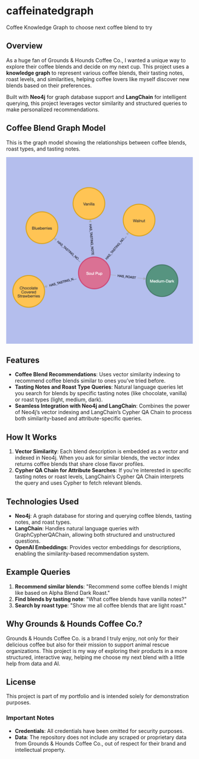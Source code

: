 # caffeinatedgraph
Coffee Knowledge Graph to choose next coffee blend to try

## Overview
As a huge fan of Grounds & Hounds Coffee Co., I wanted a unique way to explore their coffee blends and decide on my next cup. This project uses a **knowledge graph** to represent various coffee blends, their tasting notes, roast levels, and similarities, helping coffee lovers like myself discover new blends based on their preferences.

Built with **Neo4j** for graph database support and **LangChain** for intelligent querying, this project leverages vector similarity and structured queries to make personalized recommendations.

## Coffee Blend Graph Model

This is the graph model showing the relationships between coffee blends, roast types, and tasting notes.

![Graph Model](coffeemodelgraph.png)


## Features
- **Coffee Blend Recommendations**: Uses vector similarity indexing to recommend coffee blends similar to ones you’ve tried before.
- **Tasting Notes and Roast Type Queries**: Natural language queries let you search for blends by specific tasting notes (like chocolate, vanilla) or roast types (light, medium, dark).
- **Seamless Integration with Neo4j and LangChain**: Combines the power of Neo4j’s vector indexing and LangChain’s Cypher QA Chain to process both similarity-based and attribute-specific queries.

## How It Works
1. **Vector Similarity**: Each blend description is embedded as a vector and indexed in Neo4j. When you ask for similar blends, the vector index returns coffee blends that share close flavor profiles.
2. **Cypher QA Chain for Attribute Searches**: If you're interested in specific tasting notes or roast levels, LangChain’s Cypher QA Chain interprets the query and uses Cypher to fetch relevant blends.

## Technologies Used
- **Neo4j**: A graph database for storing and querying coffee blends, tasting notes, and roast types.
- **LangChain**: Handles natural language queries with GraphCypherQAChain, allowing both structured and unstructured questions.
- **OpenAI Embeddings**: Provides vector embeddings for descriptions, enabling the similarity-based recommendation system.

## Example Queries
1. **Recommend similar blends**: "Recommend some coffee blends I might like based on Alpha Blend Dark Roast."
2. **Find blends by tasting note**: "What coffee blends have vanilla notes?"
3. **Search by roast type**: "Show me all coffee blends that are light roast."

## Why Grounds & Hounds Coffee Co.?
Grounds & Hounds Coffee Co. is a brand I truly enjoy, not only for their delicious coffee but also for their mission to support animal rescue organizations. This project is my way of exploring their products in a more structured, interactive way, helping me choose my next blend with a little help from data and AI.

## License
This project is part of my portfolio and is intended solely for demonstration purposes. 

### Important Notes

- **Credentials**: All credentials have been omitted for security purposes.
- **Data**: The repository does not include any scraped or proprietary data from Grounds & Hounds Coffee Co., out of respect for their brand and intellectual property.

